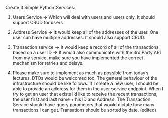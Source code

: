 Create 3 Simple Python Services:
1. Users Service -> Which will deal with users and users only. It should support CRUD for users
2. Address Service -> It would keep all of the addresses of the user. One user can have multiple addresses. It should also support CRUD.
3. Transaction service -> It would keep a record of all of the transactions based on a user ID -> It would also communicate with the 3rd Party API from my service, make sure you have implemented the correct mechanism for retries and delays.

4. Please make sure to implement as much as possible from today’s lectures. DTOs would be welcomed too.
The general behaviour of the infrastructure should be like follows. If I create a new user, I should be able to provide an address for them in the user service endpoint.
When I try to get an user that exists I’d like to receive the recent transactions, the user first and last name + his ID and Address. The Transaction Service should have query parameters that would dictate how many transactions I can get. Transations should be sorted by date. (edited) 